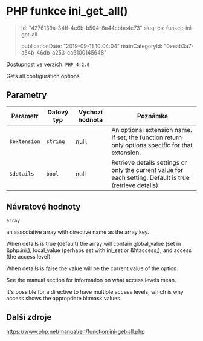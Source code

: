 PHP funkce ini_get_all()
========================

> id: "4276139a-34ff-4e6b-b504-8a44cbbe4e73"
> slug:
> 	cs: funkce-ini-get-all
>
> publicationDate: "2019-09-11 10:04:04"
> mainCategoryId: "0eeab3a7-a54b-46db-a253-ca6100145648"

Dostupnost ve verzích: `PHP 4.2.0`

Gets all configuration options


Parametry
--------------

| Parametr | Datový typ | Výchozí hodnota | Poznámka |
|-----|-----|-----|-----|
| `$extension` | `string` | null, | An optional extension name. If set, the function return only options specific for that extension. |
| `$details` | `bool` | null | Retrieve details settings or only the current value for each setting. Default is true (retrieve details). |


Návratové hodnoty
----------------

`array`

an associative array with directive name as the array key.
</p>
<p>
When details is true (default) the array will
contain global_value (set in
&php.ini;), local_value (perhaps set with
ini_set or &htaccess;), and
access (the access level).
</p>
<p>
When details is false the value will be the
current value of the option.
</p>
<p>
See the manual section
for information on what access levels mean.
</p>
<p>
It's possible for a directive to have multiple access levels, which is
why access shows the appropriate bitmask values.

Další zdroje
------------

https://www.php.net/manual/en/function.ini-get-all.php
